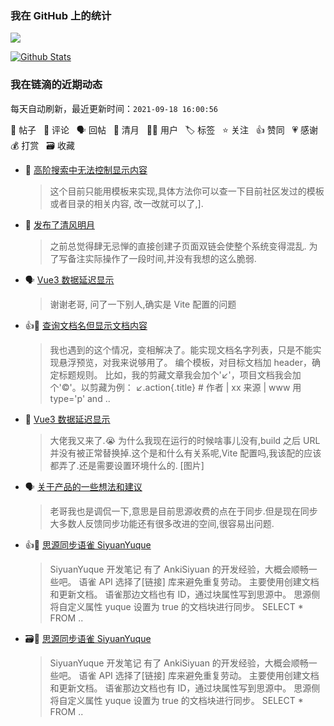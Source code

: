 ### 我在 GitHub 上的统计

<a title="Hits" target="_blank" href="https://github.com/Crowds21/Crowds21"><img src="https://hits.b3log.org/crowds21/crowds21.svg"></a>

[![Github Stats](https://github-readme-stats.vercel.app/api?username=crowds21&theme=tokyonight&show_icons=true)](https://github.com/crowds21)

<!--events start -->

### 我在链滴的近期动态

每天自动刷新，最近更新时间：`2021-09-18 16:00:56`

📝 帖子 &nbsp; 💬 评论 &nbsp; 🗣 回帖 &nbsp; 🌙 清月 &nbsp; 👨‍💻 用户 &nbsp; 🏷️ 标签 &nbsp; ⭐️ 关注 &nbsp; 👍 赞同 &nbsp; 💗 感谢 &nbsp; 💰 打赏 &nbsp; 🗃 收藏

* 💬 [高阶搜索中无法控制显示内容](https://ld246.com/article/1631894773498/comment/1631927204435#comments)

  > 这个目前只能用模板来实现,具体方法你可以查一下目前社区发过的模板 或者目录的相关内容, 改一改就可以了,].
* 🌙 [发布了清风明月](https://ld246.com/member/crowds21/breezemoons/1631843385129)

  > 之前总觉得肆无忌惮的直接创建子页面双链会使整个系统变得混乱. 为了写备注实际操作了一段时间,并没有我想的这么脆弱.
* 🗣 [Vue3 数据延迟显示](https://ld246.com/article/1631675884595/comment/1631788489705#comments)

  > 谢谢老哥, 问了一下别人,确实是 Vite 配置的问题
* 👍💬 [查询文档名但显示文档内容](https://ld246.com/article/1631774450724/comment/1631784502186#comments)

  > 我也遇到的这个情况，变相解决了。能实现文档名字列表，只是不能实现悬浮预览，对我来说够用了。 编个模板，对目标文档加 header，确定标题规则。 比如，我的剪藏文章我会加个'↙'，项目文档我会加个'©'。以剪藏为例： ↙.action{.title} # 作者 | xx 来源 | www 用 type='p' and  ..
* 💬 [Vue3 数据延迟显示](https://ld246.com/article/1631675884595/comment/1631777880956#comments)

  > 大佬我又来了.😭 为什么我现在运行的时候啥事儿没有,build 之后 URL 并没有被正常替换掉.这个是和什么有关系呢,Vite 配置吗,我该配的应该都弄了.还是需要设置环境什么的. [图片]
* 🗣 [关于产品的一些想法和建议](https://ld246.com/article/1631712725514/comment/1631764340267#comments)

  > 老哥我也是调侃一下,意思是目前思源收费的点在于同步.但是现在同步大多数人反馈同步功能还有很多改进的空间,很容易出问题.
* 👍📝 [思源同步语雀 SiyuanYuque](https://ld246.com/article/1631719629947)

  > SiyuanYuque 开发笔记 有了 AnkiSiyuan 的开发经验，大概会顺畅一些吧。 语雀 API 选择了[链接] 库来避免重复劳动。 主要使用创建文档和更新文档。 语雀那边文档也有 ID，通过块属性写到思源中。 思源侧 将自定义属性 yuque 设置为 true 的文档块进行同步。 SELECT * FROM ..
* 🗃📝 [思源同步语雀 SiyuanYuque](https://ld246.com/article/1631719629947)

  > SiyuanYuque 开发笔记 有了 AnkiSiyuan 的开发经验，大概会顺畅一些吧。 语雀 API 选择了[链接] 库来避免重复劳动。 主要使用创建文档和更新文档。 语雀那边文档也有 ID，通过块属性写到思源中。 思源侧 将自定义属性 yuque 设置为 true 的文档块进行同步。 SELECT * FROM ..


<!--events end -->
